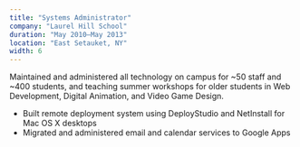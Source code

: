 ```yaml
---
title: "Systems Administrator"
company: "Laurel Hill School"
duration: "May 2010–May 2013"
location: "East Setauket, NY"
width: 6
---
```

Maintained and administered all technology on campus for ~50 staff and ~400
students, and teaching summer workshops for older students in Web Development,
Digital Animation, and Video Game Design.

* Built remote deployment system using DeployStudio and NetInstall for Mac OS X
desktops
* Migrated and administered email and calendar services to Google Apps

